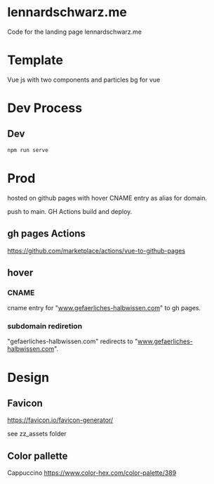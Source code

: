 # lennardschwarz.me
Code for the landing page lennardschwarz.me

# Template
Vue js with two components and particles bg for vue

# Dev Process
## Dev
```bash
npm run serve
```

# Prod
hosted on github pages with hover CNAME entry as alias for domain.

push to main. GH Actions build and deploy. 

## gh pages Actions
https://github.com/marketplace/actions/vue-to-github-pages

## hover
### CNAME
cname entry for "www.gefaerliches-halbwissen.com" to gh pages.

### subdomain rediretion
"gefaerliches-halbwissen.com" redirects to "www.gefaerliches-halbwissen.com".

# Design
## Favicon
https://favicon.io/favicon-generator/

see zz_assets folder

## Color pallette
Cappuccino
https://www.color-hex.com/color-palette/389